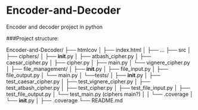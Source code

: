 # Encoder-and-Decoder
Encoder and decoder project in python


###Project structure:

Encoder-and-Decoder/
├── htmlcov
│ ├── index.html
│ ├── ...
├── src
│ ├── ciphers/
│   ├── __init__.py
│   ├── atbash_cipher.py
│   ├── caesar_cipher.py
│   ├── cipher.py
│   ├── main.py
│   └── vignere_cipher.py
│ ├── file_management/
│   ├── __init__.py
│   ├── file_input.py
│   ├── file_output.py
│   └── main.py
│ └──tests/
│   ├── __init__.py
│   ├── test_caesar_cipher.py
│   ├── test_vignere_cipher.py
│   ├── test_atbash_cipher.py
│   ├── test_cipher.py
│   ├── test_file_input.py
│   ├── test_file_output.py
│   └── test_main.py (ciphers main?)
│
│ └── .coverage
│ └── __init__.py
│
├── .coverage
└──  README.md
